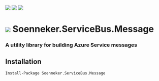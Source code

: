 [![](https://img.shields.io/nuget/v/Soenneker.ServiceBus.Message.svg?style=for-the-badge)](https://www.nuget.org/packages/Soenneker.ServiceBus.Message/)
[![](https://img.shields.io/github/actions/workflow/status/soenneker/soenneker.servicebus.message/publish.yml?style=for-the-badge)](https://github.com/soenneker/soenneker.servicebus.message/actions/workflows/publish.yml)
[![](https://img.shields.io/nuget/dt/Soenneker.ServiceBus.Message.svg?style=for-the-badge)](https://www.nuget.org/packages/Soenneker.ServiceBus.Message/)

# ![](https://user-images.githubusercontent.com/4441470/224455560-91ed3ee7-f510-4041-a8d2-3fc093025112.png) Soenneker.ServiceBus.Message
### A utility library for building Azure Service messages

## Installation

```
Install-Package Soenneker.ServiceBus.Message
```
